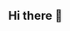 ## Hi there 👋

<!--
**Princgrewal/Princgrewal** is a ✨ _special_ ✨ repository because its `README.md` (this file) appears on your GitHub profile.

- 🔭 I’m currently studying in Southern Alberta Institute of Technology
- 🌱 I’m currently learning java and react
- 👯 I’m looking to collaborate on any exciting projects
- 🤔 I’m looking for help with finding a job
- 💬 Ask me about games
- 📫 How to reach me: Just e-mail me
- ⚡ Fun fact: Maliketh was queen Marika's half brother
-->
